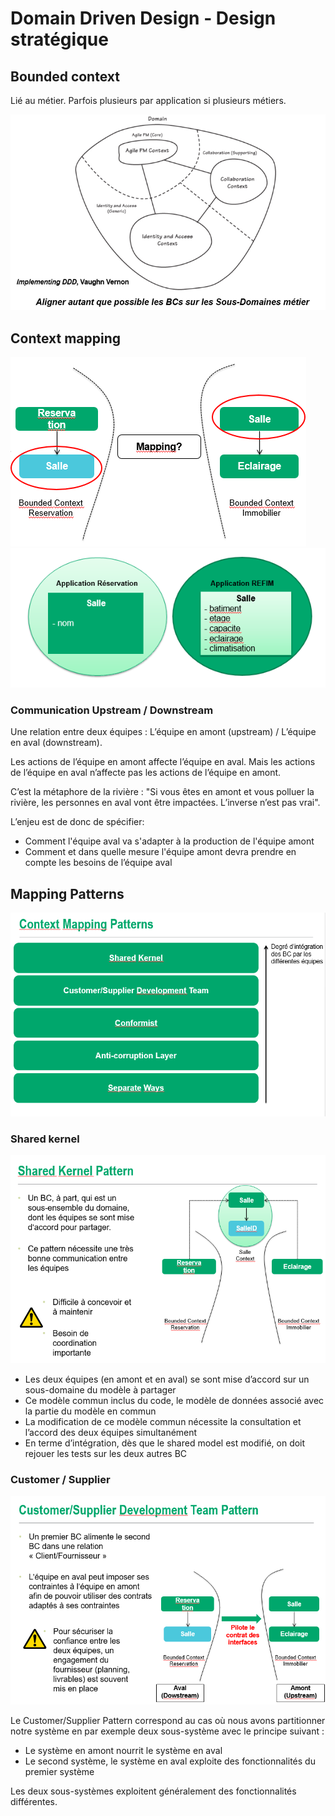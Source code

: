 # Domain Driven Design - Design stratégique

## Bounded context

Lié au métier. Parfois plusieurs par application si plusieurs métiers.

![BC](BC.PNG)

## Context mapping

![mapping](mapping.PNG)
![mapping2](mapping2.PNG)


### Communication Upstream / Downstream

Une relation entre deux équipes : L’équipe en amont (upstream) / L’équipe en aval (downstream).

Les actions de l’équipe en amont affecte l’équipe en aval. Mais les actions de l’équipe en aval n’affecte pas les actions de l’équipe en amont.

C’est la métaphore de la rivière : "Si vous êtes en amont et vous polluer la rivière, les personnes en aval vont être impactées. L’inverse n’est pas vrai".

L’enjeu est de donc de spécifier: 
- Comment l'équipe aval va s'adapter à la production de l'équipe amont
- Comment et dans quelle mesure l'équipe amont devra prendre en compte les besoins de l’équipe aval 

## Mapping Patterns

![mapping_patterns](mapping_patterns.PNG)

### Shared kernel

![shared_kernel](shared_kernel.PNG)

- Les deux équipes (en amont et en aval) se sont mise d’accord sur un sous-domaine du modèle à partager
- Ce modèle commun inclus du code, le modèle de données associé avec la partie du modèle en commun
- La modification de ce modèle commun nécessite la consultation et l’accord des deux équipes simultanément
- En terme d’intégration, dès que le shared model est modifié, on doit rejouer les tests sur les deux autres BC

### Customer / Supplier

![customer_supplier](customer_supplier.PNG)

Le Customer/Supplier Pattern correspond au cas où nous avons partitionner notre système en par exemple deux sous-système avec le principe suivant :
- Le système en amont nourrit le système en aval
- Le second système, le système en aval exploite des fonctionnalités du premier système

Les deux sous-systèmes exploitent généralement des fonctionnalités différentes.









